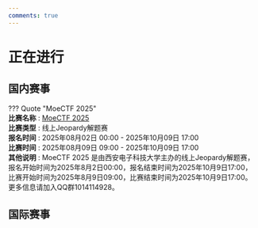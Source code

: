 ```yaml
---
comments: true
---
```

# 正在进行

## 国内赛事

??? Quote "MoeCTF 2025"  
    **比赛名称** : [MoeCTF 2025](https://ctf.xidian.edu.cn/games/22)  
    **比赛类型** : 线上Jeopardy解题赛  
    **报名时间** : 2025年08月02日 00:00 - 2025年10月09日 17:00  
    **比赛时间** : 2025年08月09日 09:00 - 2025年10月09日 17:00  
    **其他说明** : MoeCTF 2025 是由西安电子科技大学主办的线上Jeopardy解题赛，报名开始时间为2025年8月2日00:00，报名结束时间为2025年10月9日17:00，比赛开始时间为2025年8月9日09:00，比赛结束时间为2025年10月9日17:00。更多信息请加入QQ群1014114928。  
    

## 国际赛事

